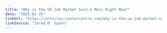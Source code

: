```yaml
---
title: "Why is the UX Job Market Such a Mess Right Now?"
date: "2025-01-25"
linkUrl: "https://articles.centercentre.com/why-is-the-ux-job-market-such-a-mess-right-now-a-comprehensive-explanation/?ref=rogerwong.me"
linkSource: "Jared M. Spool"
---
```

